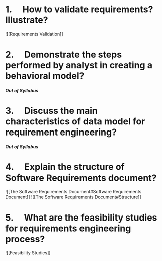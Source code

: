# **1.     How to validate requirements? Illustrate?**
![[Requirements Validation]]

# **2.     Demonstrate the steps performed by analyst in creating a behavioral model?**
##### Out of Syllabus
# **3.     Discuss the main characteristics of data model for requirement engineering?**
##### Out of Syllabus
# **4.     Explain the structure of Software Requirements document?**
![[The Software Requirements Document#Software Requirements Document]]
![[The Software Requirements Document#Structure]]
# **5.     What are the feasibility studies for requirements engineering process?**
![[Feasibility Studies]]